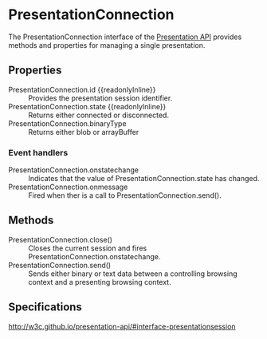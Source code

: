 # PresentationConnection

The PresentationConnection interface of the [Presentation API](Presentation_API.md) provides methods and properties for managing a single presentation.

## Properties

<dl>
  <dt>PresentationConnection.id {{readonlyInline}}</dt>
  <dd>Provides the presentation session identifier.</dd>
  <dt>PresentationConnection.state {{readonlyInline}}</dt>
  <dd>Returns either connected or disconnected.</dd>
  <dt>PresentationConnection.binaryType</dt>
  <dd>Returns either blob or arrayBuffer</dd>
</dl>

### Event handlers

<dl>
  <dt>PresentationConnection.onstatechange</dt>
  <dd>Indicates that the value of PresentationConnection.state has changed.</dd>
  <dt>PresentationConnection.onmessage</dt>
  <dd>Fired when ther is a call to PresentationConnection.send(). </dd>
</dl>

## Methods

<dl>
  <dt>PresentationConnection.close()</dt>
  <dd>Closes the current session and fires PresentationConnection.onstatechange.</dd>
  <dt>PresentationConnection.send()</dt>
  <dd>Sends either binary or text data between a controlling browsing context and a presenting browsing context.</dd>
</dl>

## Specifications

<http://w3c.github.io/presentation-api/#interface-presentationsession>
